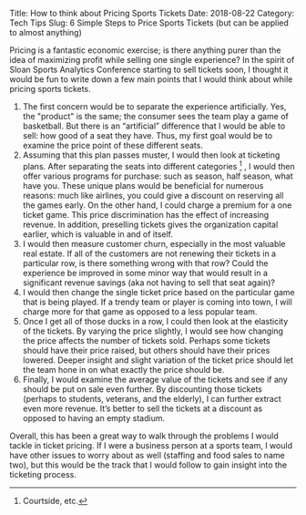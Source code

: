 Title: How to think about Pricing Sports Tickets
Date: 2018-08-22
Category: Tech Tips
Slug: 6 Simple Steps to Price Sports Tickets (but can be applied to almost anything)

Pricing is a fantastic economic exercise; is there anything purer than the idea of maximizing profit while selling one single experience? In the spirit of  Sloan Sports Analytics Conference starting to sell tickets soon, I thought it would be fun to write down a few main points that I would think about while pricing sports tickets. 

1. The first concern would be to separate the experience artificially. Yes, the "product" is the same; the consumer sees the team play a game of basketball. But there is an “artificial” difference that I would be able to sell: how good of a seat they have. Thus, my first goal would be to examine the price point of these different seats. 
2. Assuming that this plan passes muster, I would then look at ticketing plans. After separating the seats into different categories  [^1] , I would then offer various programs for purchase: such as season, half season, what have you.  These unique plans would be beneficial for numerous reasons: much like airlines, you could give a discount on reserving all the games early. On the other hand, I could charge a premium for a one ticket game. This price discrimination has the effect of increasing revenue. In addition, preselling tickets gives the organization capital earlier, which is valuable in and of itself. 
3. I would then measure customer churn, especially in the most valuable real estate. If all of the customers are not renewing their tickets in a particular row, is there something wrong with that row? Could the experience be improved in some minor way that would result in a significant revenue savings (aka not having to sell that seat again)?
4. I would then change the single ticket price based on the particular game that is being played. If a trendy team or player is coming into town, I will charge more for that game as opposed to a less popular team.
5. Once I get all of those ducks in a row, I could then look at the elasticity of the tickets. By varying the price slightly, I would see how changing the price affects the number of tickets sold. Perhaps some tickets should have their price raised, but others should have their prices lowered.  Deeper insight and slight variation of the ticket price should let the team hone in on what exactly the price should be. 
6. Finally, I would examine the average value of the tickets and see if any should be put on sale even further. By discounting those tickets (perhaps to students, veterans, and the elderly), I can further extract even more revenue. It’s better to sell the tickets at a discount as opposed to having an empty stadium.

Overall, this has been a great way to walk through the problems I would tackle in ticket pricing. If I were a business person at a sports team, I would have other issues to worry about as well (staffing and food sales to name two), but this would be the track that I would follow to gain insight into the ticketing process.

[^1]:	Courtside, etc.